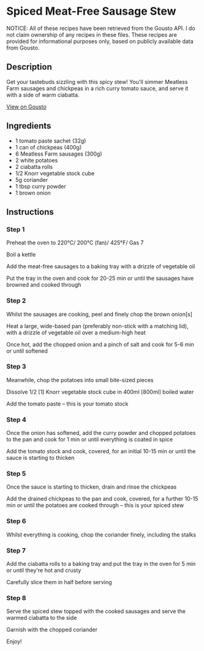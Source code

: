 # Spiced Meat-Free Sausage Stew 

NOTICE: All of these recipes have been retrieved from the Gousto API. I do not claim ownership of any recipes in these files. These recipes are provided for informational purposes only, based on publicly available data from Gousto.

## Description

Get your tastebuds sizzling with this spicy stew! You'll simmer Meatless Farm sausages and chickpeas in a rich curry tomato sauce, and serve it with a side of warm ciabatta.

[View on Gousto](https://www.gousto.co.uk/recipes/cookbook/spiced-meat-free-sausage-stew)

## Ingredients

- 1 tomato paste sachet (32g)
- 1 can of chickpeas (400g)
- 6 Meatless Farm sausages (300g)
- 2 white potatoes
- 2 ciabatta rolls
- 1/2 Knorr vegetable stock cube
- 5g coriander
- 1 tbsp curry powder
- 1 brown onion

## Instructions


### Step 1

Preheat the oven to 220°C/ 200°C (fan)/ 425°F/ Gas 7

Boil a kettle

Add the meat-free sausages to a baking tray with a drizzle of vegetable oil

Put the tray in the oven and cook for 20-25 min or until the sausages have browned and cooked through


### Step 2

Whilst the sausages are cooking, peel and finely chop the brown onion<span class="text-danger">[s]</span>

Heat a large, wide-based pan (preferably non-stick with a matching lid), with a drizzle of vegetable oil over a medium-high heat

Once hot, add the chopped onion and a pinch of salt and cook for 5-6 min or until softened


### Step 3

Meanwhile, chop the potatoes into small bite-sized pieces

Dissolve 1/2<span class="text-danger"> [1]</span> Knorr vegetable stock cube in 400ml<span class="text-danger"> [800ml]</span> boiled water

Add the tomato paste – this is your tomato stock


### Step 4

Once the onion has softened, add the curry powder and chopped potatoes to the pan and cook for 1 min or until everything is coated in spice

Add the tomato stock and cook, covered, for an initial 10-15 min or until the sauce is starting to thicken


### Step 5

Once the sauce is starting to thicken, drain and rinse the chickpeas

Add the drained chickpeas to the pan and cook, covered, for a further 10-15 min or until the potatoes are cooked through – this is your spiced stew


### Step 6

Whilst everything is cooking, chop the coriander finely, including the stalks


### Step 7

Add the ciabatta rolls to a baking tray and put the tray in the oven for 5 min or until they're hot and crusty

Carefully slice them in half before serving

### Step 8

Serve the spiced stew topped with the cooked sausages and serve the warmed ciabatta to the side

Garnish with the chopped coriander

Enjoy!

